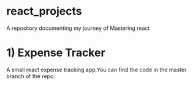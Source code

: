 # react_projects
A repository documenting my journey of Mastering react

# 1) Expense Tracker
A small react expense tracking app.You can find the code in the master branch of the repo.
